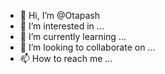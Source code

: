 - 👋 Hi, I’m @Otapash
- 👀 I’m interested in ...
- 🌱 I’m currently learning ...
- 💞️ I’m looking to collaborate on ...
- 📫 How to reach me ...

<!---
Otapash/Otapash is a ✨ special ✨ repository because its `README.md` (this file) appears on your GitHub profile.
You can click the Preview link to take a look at your changes.
--->
